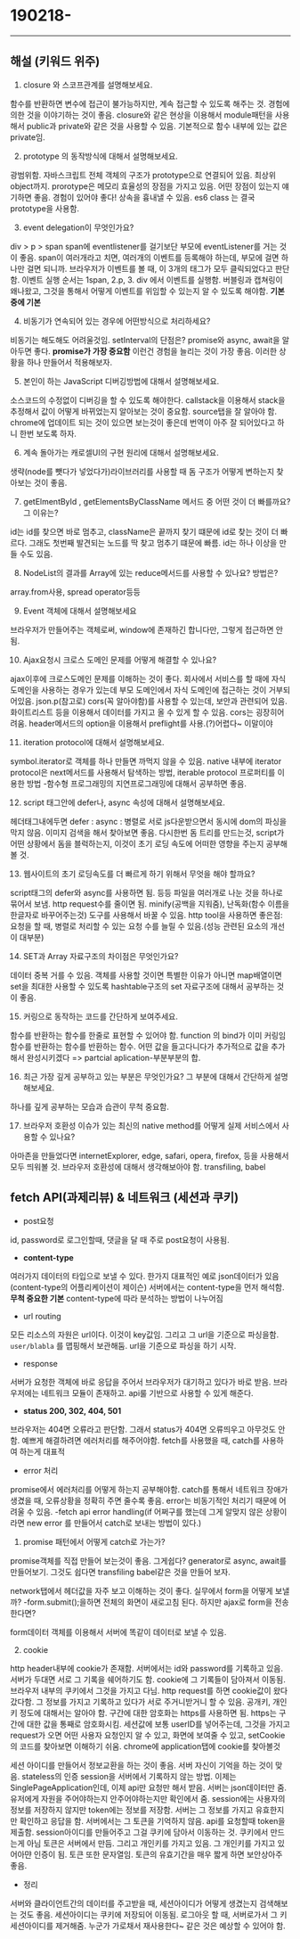 # 190218-

---

## 해설 (키워드 위주)

1. closure 와 스코프관계를 설명해보세요.

함수를 반환하면 변수에 접근이 불가능하지만, 계속 접근할 수 있도록 해주는 것. 경험에 의한 것을 이야기하는 것이 좋음. closure와 같은 현상을 이용해서 module패턴을 사용해서 public과 private와 같은 것을 사용할 수 있음. 기본적으로 함수 내부에 있는 값은 private임.

2. prototype 의 동작방식에 대해서 설명해보세요.

광범위함. 자바스크립트 전체 객체의 구조가 prototype으로 연결되어 있음. 최상위 object까지. prorotype은 메모리 효율성의 장점을 가지고 있음. 어떤 장점이 있는지 얘기하면 좋음. 경험이 있어야 좋다! 상속을 흉내낼 수 있음. es6 class 는 결국 prototype을 사용함.

3. event delegation이 무엇인가요? 

div > p > span span에 eventlistener를 걸기보단 부모에 eventListener를 거는 것이 좋음. span이 여러개라고 치면, 여러개의 이벤트를 등록해야 하는데, 부모에 걸면 하나만 걸면 되니까. 브라우저가 이벤트를 볼 때, 이 3개의 태그가 모두 클릭되었다고 판단함. 이벤트 실행 순서는 1span, 2.p, 3. div 에서 이벤트를 실행함. 버블링과 캡쳐링이 왜나왔고, 그것을 통해서 어떻게 이벤트를 위임할 수 있는지 알 수 있도록 해야함. **기본중에 기본**

4. 비동기가 연속되어 있는 경우에 어떤방식으로 처리하세요? 

비동기는 해도해도 어려울것임.
setInterval의 단점은?
promise와 async, await을 알아두면 좋다. **promise가 가장 중요함** 
이런건 경험을 늘리는 것이 가장 좋음. 이러한 상황을 하나 만들어서 적용해보자.

5. 본인이 하는 JavaScript 디버깅방법에 대해서 설명해보세요. 

소스코드의 수정없이 디버깅을 할 수 있도록 해야한다. callstack을 이용해서 stack을 추정해서 값이 어떻게 바뀌었는지 알아보는 것이 중요함. source탭을 잘 알아야 함. chrome에 업데이트 되는 것이 있으면 보는것이 좋은데 번역이 아주 잘 되어있다고 하니 한번 보도록 하자.

6. 계속 돌아가는 캐로셀UI의 구현 원리에 대해서 설명해보세요.

생략(node를 뺏다가 넣었다가)라이브러리를 사용할 때 돔 구조가 어떻게 변하는지 찾아보는 것이 좋음.

7. getElmentById , getElementsByClassName 메서드 중 어떤 것이 더 빠를까요? 그 이유는? 

id는 id를 찾으면 바로 멈추고, className은 끝까지 찾기 떄문에 id로 찾는 것이 더 빠르다. 그래도 첫번째 발견되는 노드를 딱 찾고 멈추기 떄문에 빠름. id는 하나 이상을 만들 수도 있음.

8. NodeList의 결과를 Array에 있는 reduce메서드를 사용할 수 있나요? 방법은? 

array.from사용, spread operator등등

9. Event 객체에 대해서 설명해보세요

브라우저가 만들어주는 객체로써, window에 존재하긴 합니다만, 그렇게 접근하면 안됨.

10. Ajax요청시 크로스 도메인 문제를 어떻게 해결할 수 있나요? 

ajax이후에 크로스도메인 문제를 이해하는 것이 좋다. 회사에서 서비스를 할 때에 자식 도메인을 사용하는 경우가 있는데 부모 도메인에서 자식 도메인에 접근하는 것이 거부되어있음. json.p(참고로) cors(꼭 알아야함)를 사용할 수 있는데, 보안과 관련되어 있음. 화이트리스트 등을 이용해서 데이터를 가지고 올 수 있게 할 수 있음. cors는 굉장히어려움. header메서드의 option을 이용해서 preflight를 사용.(?)어렵다~ 이말이야

11. iteration protocol에 대해서 설명해보세요.

symbol.iterator로 객체를 하나 만들면 까먹지 않을 수 있음. native 내부에 iterator protocol은 next메서드를 사용해서 탐색하는 방법, iterable protocol 프로퍼티를 이용한 방법
-함수형 프로그래밍의 지연프로그래밍에 대해서 공부하면 좋음.

12. script 태그안에 defer나, async 속성에 대해서 설명해보세요.

헤더태그내에두면 
defer : 
async : 병렬로 서로 js다운받으면서 동시에 dom의 파싱을 막지 않음.
이미지 검색을 해서 찾아보면 좋음. 다시한번 돔 트리를 만드는것, script가 어떤 상황에서 돔을 블럭하는지, 이것이 초기 로딩 속도에 어떠한 영향을 주는지 공부해 볼 것.

13. 웹사이트의 초기 로딩속도를 더 빠르게 하기 위해서 무엇을 해야 할까요? 

script태그의 defer와 async를 사용하면 됨. 등등
파일을 여러개로 나눈 것을 하나로 묶어서 보냄. http request수를 줄이면 됨.
minify(공백을 지워줌), 난독화(함수 이름을 한글자로 바꾸어주는것) 도구를 사용해서 바꿀 수 있음.
http tool을 사용하면 좋은점: 요청을 할 때, 병렬로 처리할 수 있는 요청 수를 늘릴 수 있음.(성능 관련된 요소의 개선이 대부분)

14. SET과 Array 자료구조의 차이점은 무엇인가요?

데이터 중복 거를 수 있음. 객체를 사용할 것이면 특별한 이유가 아니면 map배열이면 set을 최대한 사용할 수 있도록 hashtable구조의 set 자료구조에 대해서 공부하는 것이 좋음.

15. 커링으로 동작하는 코드를 간단하게 보여주세요.

함수를 반환하는 함수를 한줄로 표현할 수 있어야 함.
function 의 bind가 이미 커링임 함수를 반환하는 함수를 반환하는 함수.
어떤 값을 들고다니다가 추가적으로 값을 추가해서 완성시키겠다 => partcial aplication-부분부분의 합.

16. 최근 가장 깊게 공부하고 있는 부분은 무엇인가요?  그 부분에 대해서 간단하게 설명해보세요.

하나를 깊게 공부하는 모습과 습관이 무척 중요함.

17. 브라우저 호환성 이슈가 있는 최신의 native method를 어떻게 실제 서비스에서 사용할 수 있나요?

아마존을 만들었다면 internetExplorer, edge, safari, opera, firefox, 등을 사용해서 모두 띄워볼 것. 브라우저 호환성에 대해서 생각해보아야 함. transfiling, babel

## fetch API(과제리뷰)  &  네트워크 (세션과 쿠키)

* post요청

id, password로 로그인할때, 댓글을 달 때 주로 post요청이 사용됨.

* **content-type**

여러가지 데이터의 타입으로 보낼 수 있다. 한가지 대표적인 예로 json데이터가 있음(content-type의 어플리케이션이 제이슨) 서버에서는 content-type을 먼저 해석함.**무척 중요한 기본**
content-type에 따라 분석하는 방법이 나누어짐

* url routing

모든 리소스의 자원은 url이다. 
이것이 key값임. 그리고 그 url을 기준으로 파싱을함. `user/blabla` 를 맵핑해서 보관해둠. url을 기준으로 파싱을 하기 시작.

* response

서버가 요청한 객체에 바로 응답을 주어서 브라우저가 대기하고 있다가 바로 받음. 브라우저에는 네트워크 모듈이 존재하고. api룰 기반으로 사용할 수 있게 해준다. 

* **status 200, 302, 404, 501**

브라우저는 404면 오류라고 판단함. 그래서 status가 404면 오류띄우고 아무것도 안함.
예쁘게 해결하려면 에러처리를 해주어야함. fetch를 사용했을 때, catch를 사용하여 하는게 대표적

* error 처리

promise에서 에러처리를 어떻게 하는지 공부해야함.
catch를 통해서 네트워크 장애가 생겼을 때, 오류상황을 정확히 주면 줄수록 좋음. error는 비동기적인 처리기 때문에 어려울 수 있음. 
-fetch api error handling(if 어쩌구를 했는데 그게 알맞지 않은 상황이라면 new error 를 만들어서 catch로 보내는 방법이 있다.)

1. promise 패턴에서 어떻게 catch로 가는가? 

promise객체를 직접 만들어 보는것이 좋음.
그게쉽다? generator로 async, await를 만들어보기.
그것도 쉽다면 transfiling babel같은 것을 만들어 보자.

network탭에서 헤더값을 자주 보고 이해하는 것이 좋다. 
실무에서 form을 어떻게 보낼까? 
-form.submit();을하면 전체의 화면이 새로고침 된다. 하지만 ajax로 form을 전송한다면? 

form데이터 객체를 이용해서 서버에 똑같이 데이터로 보낼 수 있음.

2. cookie

http header내부에 cookie가 존재함. 서버에서는 id와 password를 기록하고 있음. 서버가 두대면 서로 그 기록을 쉐어하기도 함.
cookie에 그 기록들이 담아져서 이동됨. 브라우저 내부의 쿠키에서 그것을 가지고 다님.
http request를 하면 cookie값이 왔다갔다함. 그 정보를 가지고 기록하고 있다가 서로 주거니받거니 할 수 있음. 
공개키, 개인키 정도에 대해서는 알아야 함.
구간에 대한 암호화는 https를 사용하면 됨. https는 구간에 대한 값을 통째로 암호화시킴.
세션값에 보통 userID를 넣어주는데, 그것을 가지고 request가 오면 어떤 사용자 요청인지 알 수 있고, 화면에 보여줄 수 있고, setCookie의 코드를 찾아보면 이해하기 쉬움.
chrome에 application탭에 cookie를 찾아볼것 

세션 아이디를 만들어서 정보교환을 하는 것이 좋음. 서버 자신이 기억을 하는 것이 맞음. 
stateless의 인증 session을 서버에서 기록하지 않는 방법. 이제는 SinglePageApplication인데, 이제 api만 요청만 해서 받음. 서버는 json데이터만 줌. 유저에게 자원을 주어야하는지 안주어야하는지만 확인에서 줌.
session에는 사용자의 정보를 저장하지 않지만 token에는 정보를 저장함. 서버는 그 정보를 가지고 유효한지만 확인하고 응답을 함. 서버에서는 그 토큰을 기억하지 않음.
api를 요청할때 token을 제출함.
session아이디를 만들어주고 그걸 쿠키에 담아서 이동하는 것. 쿠키에서 만드는게 아님
토큰은 서버에서 만듬. 그리고 개인키를 가지고 있음. 그 개인키를 가지고 있어아먄 인증이 됨. 토큰 또한 문자열임. 토큰의 유효기간을 매우 짧게 하면 보안상아주 좋음.

* 정리

서버와 클라이언트간의 데이터를 주고받을 때, 세션아이디가 어떻게 생겼는지 검색해보는 것도 좋음.
세션아이디는 쿠키에 저장되어 이동됨. 로그아웃 할 때, 서버로가서 그 키 세션아이디를 제거해줌.
누군가 가로채서 재사용한다~ 같은 것은 예상할 수 있어야 함.